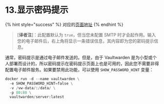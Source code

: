# 13.显示密码提示

{% hint style="success" %}
对应的[页面地址](https://github.com/dani-garcia/vaultwarden/wiki/Password-hint-display)
{% endhint %}

> \[**译者注**]：此配置默认为 `true`，但当您未配置 SMTP 时才会起作用。输入您的电子邮件后，右上角将显示一条错误信息，其内容即为您的密码提示信息。

通常，密码提示是通过电子邮件发送的。但是，由于 Vaultwarden 是为小型或个人部署而设计的，所以密码提示在密码提示页面上也是可用的，因此您不需要非得配置电子邮件服务。如果要禁用此功能，可以使用 `SHOW_PASSWORD_HINT` 变量：

```python
docker run -d --name vaultwarden \
  -e SHOW_PASSWORD_HINT=false \
  -v /vw-data/:/data/ \
  -p 80:80 \
  vaultwarden/server:latest
```
